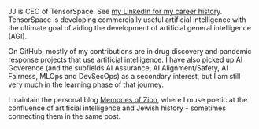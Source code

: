 JJ is CEO of TensorSpace. See [my LinkedIn for my career history](https://www.linkedin.com/in/jj-ben-joseph-53743b113/). TensorSpace is developing commercially useful artificial intelligence with the ultimate goal of aiding the development of artificial general intelligence (AGI).

On GitHub, mostly of my contributions are in drug discovery and pandemic response projects that use artificial intelligence. I have also picked up AI Goverence (and the subfields AI Assurance, AI Alignment/Safety, AI Fairness, MLOps and DevSecOps) as a secondary interest, but I am still very much in the learning phase of that journey.

I maintain the personal blog [Memories of Zion](https://www.memoriesofzion.com/), where I muse poetic at the confluence of artificial intelligence and Jewish history - sometimes connecting them in the same post.



<!---
jbenjoseph/jbenjoseph is a ✨ special ✨ repository because its `README.md` (this file) appears on your GitHub profile.
You can click the Preview link to take a look at your changes.
--->
